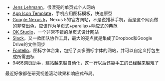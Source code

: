 ---
---

* [Jens Lehmann](http://www.jenslehmann.com/)，很漂亮的单页式个人网站
* [App Icon Template](http://appicontemplate.com/)，手机应用图标模板，快速原型
* [Google Nexus 5](http://www.google.com/nexus/5/)，Nexus 5的官方网站，不是说推荐手机，而是这个网页做的非常出色，应该作为单页式+parallax+响应式的典范
* [OK Studio](http://www.ok-studios.de)，一个非常不错的单页式设计网站
* [Slack](https://slack.com/)，又一款团队协作工具，最大的亮点就是集成了Dropbox和Google Drive的文件同步
* [Fontello](http://fontello.com/)，图标字体合集，包括了众多图标字体的网站，并可以自定义打包生成所需图标
* [9466网页助手](http://9466.com/)，建站越来越自动化，这一行以后还靠手工的已经越来越难了

最近好像都在研究视差滚动效果和响应式布局。
